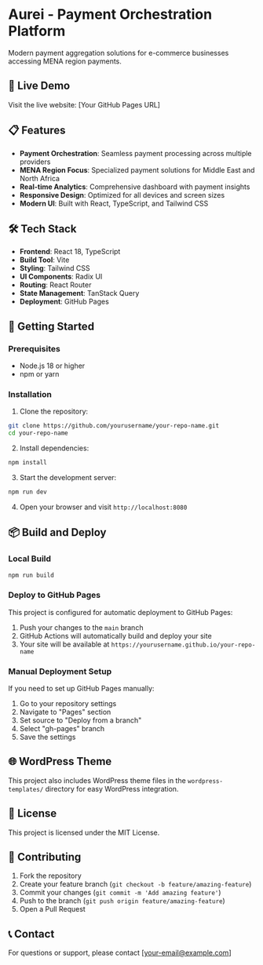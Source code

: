 # Aurei - Payment Orchestration Platform

Modern payment aggregation solutions for e-commerce businesses accessing MENA region payments.

## 🚀 Live Demo

Visit the live website: [Your GitHub Pages URL]

## 📋 Features

- **Payment Orchestration**: Seamless payment processing across multiple providers
- **MENA Region Focus**: Specialized payment solutions for Middle East and North Africa
- **Real-time Analytics**: Comprehensive dashboard with payment insights
- **Responsive Design**: Optimized for all devices and screen sizes
- **Modern UI**: Built with React, TypeScript, and Tailwind CSS

## 🛠️ Tech Stack

- **Frontend**: React 18, TypeScript
- **Build Tool**: Vite
- **Styling**: Tailwind CSS
- **UI Components**: Radix UI
- **Routing**: React Router
- **State Management**: TanStack Query
- **Deployment**: GitHub Pages

## 🚀 Getting Started

### Prerequisites

- Node.js 18 or higher
- npm or yarn

### Installation

1. Clone the repository:
```bash
git clone https://github.com/yourusername/your-repo-name.git
cd your-repo-name
```

2. Install dependencies:
```bash
npm install
```

3. Start the development server:
```bash
npm run dev
```

4. Open your browser and visit `http://localhost:8080`

## 📦 Build and Deploy

### Local Build

```bash
npm run build
```

### Deploy to GitHub Pages

This project is configured for automatic deployment to GitHub Pages:

1. Push your changes to the `main` branch
2. GitHub Actions will automatically build and deploy your site
3. Your site will be available at `https://yourusername.github.io/your-repo-name`

### Manual Deployment Setup

If you need to set up GitHub Pages manually:

1. Go to your repository settings
2. Navigate to "Pages" section
3. Set source to "Deploy from a branch"
4. Select "gh-pages" branch
5. Save the settings

## 🌐 WordPress Theme

This project also includes WordPress theme files in the `wordpress-templates/` directory for easy WordPress integration.

## 📄 License

This project is licensed under the MIT License.

## 🤝 Contributing

1. Fork the repository
2. Create your feature branch (`git checkout -b feature/amazing-feature`)
3. Commit your changes (`git commit -m 'Add amazing feature'`)
4. Push to the branch (`git push origin feature/amazing-feature`)
5. Open a Pull Request

## 📞 Contact

For questions or support, please contact [your-email@example.com]
